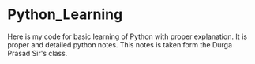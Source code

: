 # Python_Learning
Here is my code for basic learning of Python with proper explanation. It is proper and detailed python notes.
This notes is taken form the Durga Prasad Sir's class.
